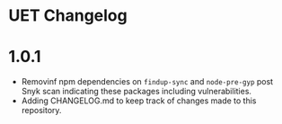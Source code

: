 # UET Changelog

# 1.0.1

- Removinf npm dependencies on `findup-sync` and `node-pre-gyp` post Snyk scan indicating these packages including vulnerabilities.
- Adding CHANGELOG.md to keep track of changes made to this repository.
